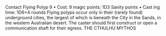 Contact Flying Polyp 9
• Cost:  9 magic points; 1D3 Sanity points
•
 Cast
ing time: 1D6+4 rounds
Flying polyps occur only in their (rarely found) 
underground cities, the largest of which is beneath the 
City in the Sands, in the western Australian desert. The 
caster should first construct or open a communication 
shaft for their egress.
THE CTHULHU MYTHOS

